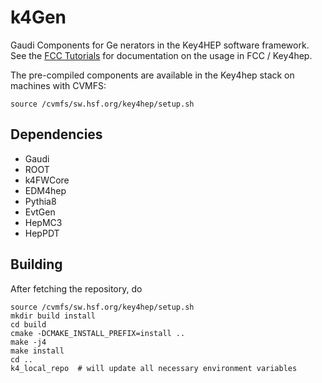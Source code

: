 # k4Gen

Gaudi Components for Ge nerators in the Key4HEP software framework. See the
[FCC Tutorials](https://hep-fcc.github.io/fcc-tutorials/) for documentation on
the usage in FCC / Key4hep.

The pre-compiled components are available in the Key4hep stack on machines with
CVMFS:
```
source /cvmfs/sw.hsf.org/key4hep/setup.sh
```


## Dependencies

* Gaudi
* ROOT
* k4FWCore
* EDM4hep
* Pythia8
* EvtGen
* HepMC3
* HepPDT


## Building

After fetching the repository, do

```
source /cvmfs/sw.hsf.org/key4hep/setup.sh
mkdir build install
cd build
cmake -DCMAKE_INSTALL_PREFIX=install ..
make -j4
make install
cd ..
k4_local_repo  # will update all necessary environment variables
```
